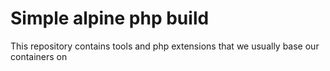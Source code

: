 # Simple alpine php build

This repository contains tools and php extensions that we usually base our containers on 